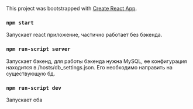 This project was bootstrapped with [Create React App](https://github.com/facebook/create-react-app).

### `npm start` 
Запускает react приложение, частично работает без бэкенда.

### `npm run-script server`
Запускает бэкенд, для работы бэкенда нужна MySQL, ее конфигурация находится в /hosts/db_settings.json. Его необходимо направить на существующую бд.

### `npm run-script dev`
Запускает оба 
